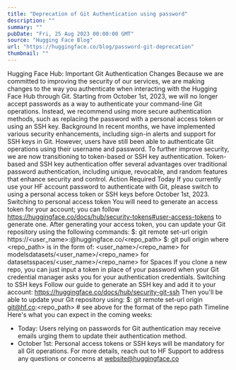 ```yaml
---
title: "Deprecation of Git Authentication using password"
description: ""
summary: ""
pubDate: "Fri, 25 Aug 2023 00:00:00 GMT"
source: "Hugging Face Blog"
url: "https://huggingface.co/blog/password-git-deprecation"
thumbnail: ""
---
```


Hugging Face Hub: Important Git Authentication Changes
Because we are committed to improving the security of our services, we are making changes to the way you authenticate when interacting with the Hugging Face Hub through Git. Starting from October 1st, 2023, we will no longer accept passwords as a way to authenticate your command-line Git operations. Instead, we recommend using more secure authentication methods, such as replacing the password with a personal access token or using an SSH key.
Background
In recent months, we have implemented various security enhancements, including sign-in alerts and support for SSH keys in Git. However, users have still been able to authenticate Git operations using their username and password. To further improve security, we are now transitioning to token-based or SSH key authentication. Token-based and SSH key authentication offer several advantages over traditional password authentication, including unique, revocable, and random features that enhance security and control.
Action Required Today
If you currently use your HF account password to authenticate with Git, please switch to using a personal access token or SSH keys before October 1st, 2023.
Switching to personal access token
You will need to generate an access token for your account; you can follow https://huggingface.co/docs/hub/security-tokens#user-access-tokens to generate one.
After generating your access token, you can update your Git repository using the following commands:
$: git remote set-url origin https://<user_name>:<token>@huggingface.co/<repo_path>
$: git pull origin
where <repo_path>
is in the form of:
<user_name>/<repo_name>
for modelsdatasets/<user_name>/<repo_name>
for datasetsspaces/<user_name>/<repo_name>
for Spaces
If you clone a new repo, you can just input a token in place of your password when your Git credential manager asks you for your authentication credentials.
Switching to SSH keys
Follow our guide to generate an SSH key and add it to your account: https://huggingface.co/docs/hub/security-git-ssh
Then you'll be able to update your Git repository using:
$: git remote set-url origin git@hf.co:<repo_path> # see above for the format of the repo path
Timeline
Here's what you can expect in the coming weeks:
- Today: Users relying on passwords for Git authentication may receive emails urging them to update their authentication method.
- October 1st: Personal access tokens or SSH keys will be mandatory for all Git operations.
For more details, reach out to HF Support to address any questions or concerns at website@huggingface.co